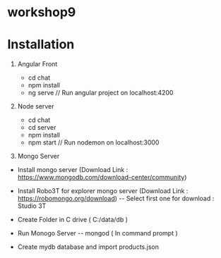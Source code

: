 # workshop9

# Installation

1. Angular Front
    - cd chat
    - npm install
    - ng serve      // Run angular project on localhost:4200

2. Node server
    - cd chat
    - cd server
    - npm install
    - npm start    // Run nodemon on localhost:3000
    
3. Mongo Server
  - Install mongo server (Download Link : https://www.mongodb.com/download-center/community)
  - Install Robo3T for explorer mongo server (Download Link : https://robomongo.org/download)
    -- Select first one for download : Studio 3T
  - Create Folder in C drive ( C:/data/db )
  
  - Run Monogo Server
    -- mongod ( In command prompt )
  
  - Create mydb database and import products.json
  
  

